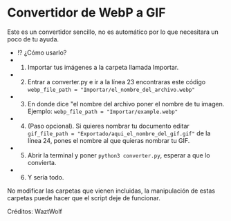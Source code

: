 # Convertidor de WebP a GIF
Este es un convertidor sencillo, no es automático por lo que necesitara un poco de tu ayuda.

- ⁉️ ¿Cómo usarlo?
- 1. Importar tus imágenes a la carpeta llamada Importar.
- 2. Entrar a converter.py e ir a la línea 23 encontraras este código ```webp_file_path = "Importar/el_nombre_del_archivo.webp"```
- 3. En donde dice "el nombre del archivo poner el nombre de tu imagen. Ejemplo: ```webp_file_path = "Importar/example.webp"```
- 4. (Paso opcional). Si quieres nombrar tu documento editar ```gif_file_path = "Exportado/aqui_el_nombre_del_gif.gif"``` de la línea 24, pones el nombre al que quieras nombrar tu GIF.
- 5. Abrir la terminal y poner ```python3 converter.py```, esperar a que lo convierta.
- 6. Y sería todo.

No modificar las carpetas que vienen incluidas, la manipulación de estas carpetas puede hacer que el script deje de funcionar.

Créditos: WaztWolf